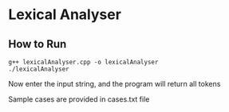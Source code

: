 # Lexical Analyser

## How to Run

```
g++ lexicalAnalyser.cpp -o lexicalAnalyser
./lexicalAnalyser
```

Now enter the input string, and the program will return all tokens

Sample cases are provided in cases.txt file
